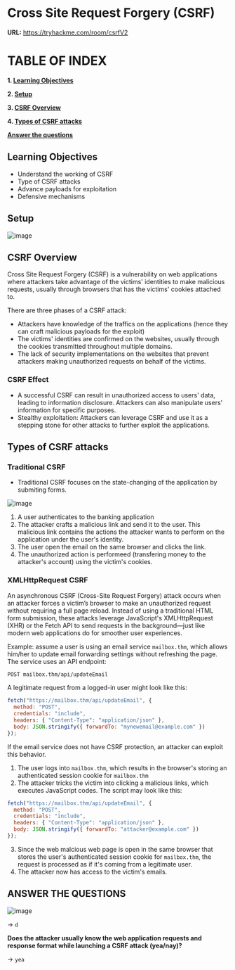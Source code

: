 # Cross Site Request Forgery (CSRF)

**URL:** https://tryhackme.com/room/csrfV2

# TABLE OF INDEX

**1. [Learning Objectives](#learning-objectives)**

**2. [Setup](#setup)**

**3. [CSRF Overview](#csrf-overview)**

**4. [Types of CSRF attacks](#types-of-csrf-attacks)**

**[Answer the questions](#answer-the-questions)**


## Learning Objectives
- Understand the working of CSRF
- Type of CSRF attacks
- Advance payloads for exploitation
- Defensive mechanisms

## Setup

![image](https://github.com/user-attachments/assets/59ecfb33-cc5a-440c-8120-104b7d59b6a1)

## CSRF Overview

Cross Site Request Forgery (CSRF) is a vulnerability on web applications where attackers take advantage of the victims' identities to make malicious requests, usually through browsers that has the victims' cookies attached to.

There are three phases of a CSRF attack:

- Attackers have knowledge of the traffics on the applications (hence they can craft malicious payloads for the exploit)
- The victims' identities are confirmed on the websites, usually through the cookies transmitted throughout multiple domains.
- The lack of security implementations on the websites that prevent attackers making unauthorized requests on behalf of the victims.

### CSRF Effect

- A successful CSRF can result in unauthorized access to users' data, leading to information disclosure. Attackers can also manipulate users' information for specific purposes.
- Stealthy exploitation: Attackers can leverage CSRF and use it as a stepping stone for other attacks to further exploit the applications.

## Types of CSRF attacks

### Traditional CSRF
- Traditional CSRF focuses on the state-changing of the application by submiting forms.
  
![image](https://github.com/user-attachments/assets/30bd5ff1-fed3-4244-a306-34d2bb04b5aa)

1. A user authenticates to the banking application
2. The attacker crafts a malicious link and send it to the user. This malicious link contains the actions the attacker wants to perform on the application under the user's identity.
3. The user open the email on the same browser and clicks the link.
4. The unauthorized action is performeed (transfering money to the attacker's account) using the victim's cookies.

### XMLHttpRequest CSRF
An asynchronous CSRF (Cross-Site Request Forgery) attack occurs when an attacker forces a victim’s browser to make an unauthorized request without requiring a full page reload. Instead of using a traditional HTML form submission, these attacks leverage JavaScript's XMLHttpRequest (XHR) or the Fetch API to send requests in the background—just like modern web applications do for smoother user experiences.

Example: assume a user is using an email service `mailbox.thm`, which allows him/her to update email forwarding settings without refreshing the page. The service uses an API endpoint:

```bash
POST mailbox.thm/api/updateEmail
```

A legitimate request from a logged-in user might look like this:

```javascript
fetch("https://mailbox.thm/api/updateEmail", {
  method: "POST",
  credentials: "include",
  headers: { "Content-Type": "application/json" },
  body: JSON.stringify({ forwardTo: "mynewemail@example.com" })
});
```

If the email service does not have CSRF protection, an attacker can exploit this behavior.

1. The user logs into `mailbox.thm`, which results in the browser's storing an authenticated session cookie for `mailbox.thm`
2. The attacker tricks the victim into clicking a malicious links, which executes JavaScript codes. The script may look like this:

```javascript
fetch("https://mailbox.thm/api/updateEmail", {
  method: "POST",
  credentials: "include",
  headers: { "Content-Type": "application/json" },
  body: JSON.stringify({ forwardTo: "attacker@example.com" })
});
```
3. Since the web malcious web page is open in the same browser that stores the user's authenticated session cookie for `mailbox.thm`, the request is processed as if it's coming from a legitimate user.
4. The attacker now has access to the victim's emails.


## ANSWER THE QUESTIONS

![image](https://github.com/user-attachments/assets/721f4b3e-a8b4-4b84-a551-326abceba9b8)

-> `d`

**Does the attacker usually know the web application requests and response format while launching a CSRF attack (yea/nay)?**

-> `yea`



